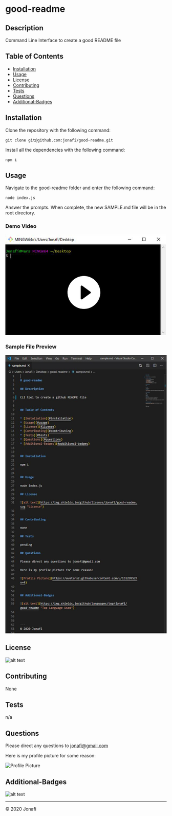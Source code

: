 
# good-readme

## Description 

Command Line Interface to create a good README file


## Table of Contents

* [Installation](#installation)
* [Usage](#usage)
* [License](#license)
* [Contributing](#contributing)
* [Tests](#tests)
* [Questions](#questions)
* [Additional-Badges](#additional-badges)


## Installation

Clone the repository with the following command:

    git clone git@github.com:jonafi/good-readme.git

Install all the dependencies with the following command:

    npm i

## Usage 

Navigate to the good-readme folder and enter the following command:

    node index.js

Answer the prompts. When complete, the new SAMPLE.md file will be in the root directory.

### Demo Video
[![Demo Video](/images/demo.jpg)](https://drive.google.com/file/d/1wmNtKzPCvqgQdlYOBhpsOzy-Z9j6Tmag/view)

### Sample File Preview 
![Visual Studio Code Preview](/images/vscode2.png)


## License

![alt text](https://img.shields.io/github/license/jonafi/good-readme.svg "License")


## Contributing

None

## Tests

n/a

## Questions

Please direct any questions to jonafi@gmail.com

Here is my profile picture for some reason:

![Profile Picture](https://avatars2.githubusercontent.com/u/15129952?v=4)


## Additional-Badges

![alt text](https://img.shields.io/github/languages/top/jonafi/good-readme "Top Language Used")



---
© 2020 Jonafi
